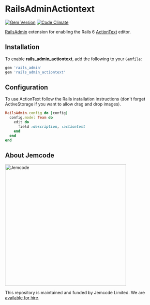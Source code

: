 # RailsAdminActiontext

[![Gem Version](https://badge.fury.io/rb/rails_admin_actiontext.svg)](https://badge.fury.io/rb/rails_admin_actiontext)
[![Code Climate](https://codeclimate.com/github/jemcode/rails_admin_actiontext/badges/gpa.svg)](https://codeclimate.com/github/jemcode/rails_admin_actiontext)

[RailsAdmin](https://github.com/sferik/rails_admin) extension for enabling the Rails 6 [ActionText](https://github.com/rails/actiontext) editor.

## Installation

To enable **rails_admin_actiontext**, add the following to your `Gemfile`:

```ruby
gem 'rails_admin'
gem 'rails_admin_actiontext'
```

## Configuration
To use ActionText follow the Rails installation instructions (don't forget ActiveStorage if you want to allow drag and drop images).

```ruby
RailsAdmin.config do |config|
  config.model Team do
    edit do
      field :description, :actiontext
    end
  end
end
```

## About Jemcode

[<img src="https://www.jemco.de/logo.svg" width="400" alt="Jemcode">][hire]

This repository is maintained and funded by Jemcode Limited. We are [available for hire][hire].

[hire]: https://www.jemco.de?utm_source=github
